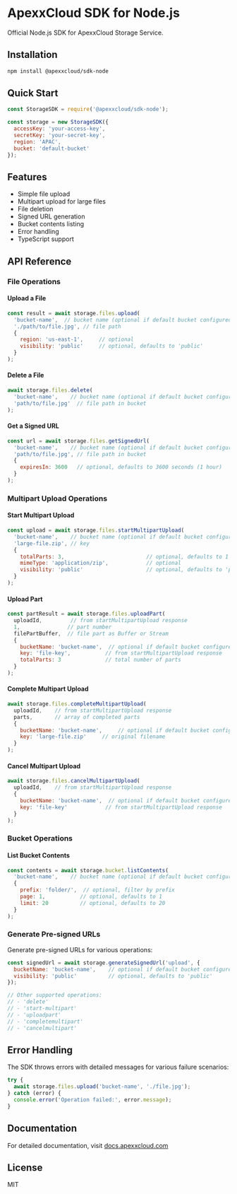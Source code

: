 # ApexxCloud SDK for Node.js

Official Node.js SDK for ApexxCloud Storage Service.

## Installation 

```bash
npm install @apexxcloud/sdk-node
```

## Quick Start

```javascript
const StorageSDK = require('@apexxcloud/sdk-node');

const storage = new StorageSDK({
  accessKey: 'your-access-key',
  secretKey: 'your-secret-key',
  region: 'APAC',
  bucket: 'default-bucket'
});
```

## Features

- Simple file upload
- Multipart upload for large files
- File deletion
- Signed URL generation
- Bucket contents listing
- Error handling
- TypeScript support

## API Reference

### File Operations

#### Upload a File
```javascript
const result = await storage.files.upload(
  'bucket-name',  // bucket name (optional if default bucket configured)
  './path/to/file.jpg', // file path
  {
    region: 'us-east-1',     // optional
    visibility: 'public'     // optional, defaults to 'public'
  }
);
```

#### Delete a File
```javascript
await storage.files.delete(
  'bucket-name',    // bucket name (optional if default bucket configured)
  'path/to/file.jpg'  // file path in bucket
);
```

#### Get a Signed URL
```javascript
const url = await storage.files.getSignedUrl(
  'bucket-name',    // bucket name (optional if default bucket configured)
  'path/to/file.jpg', // file path in bucket
  {
    expiresIn: 3600   // optional, defaults to 3600 seconds (1 hour)
  }
);
```

### Multipart Upload Operations

#### Start Multipart Upload
```javascript
const upload = await storage.files.startMultipartUpload(
  'bucket-name',    // bucket name (optional if default bucket configured)
  'large-file.zip', // key
  {
    totalParts: 3,                          // optional, defaults to 1
    mimeType: 'application/zip',            // optional
    visibility: 'public'                    // optional, defaults to 'public'
  }
);
```

#### Upload Part
```javascript
const partResult = await storage.files.uploadPart(
  uploadId,         // from startMultipartUpload response
  1,               // part number
  filePartBuffer,  // file part as Buffer or Stream
  {
    bucketName: 'bucket-name',  // optional if default bucket configured
    key: 'file-key',           // from startMultipartUpload response
    totalParts: 3              // total number of parts
  }
);
```

#### Complete Multipart Upload
```javascript
await storage.files.completeMultipartUpload(
  uploadId,    // from startMultipartUpload response
  parts,       // array of completed parts
  {
    bucketName: 'bucket-name',     // optional if default bucket configured
    key: 'large-file.zip'     // original filename
  }
);
```

#### Cancel Multipart Upload
```javascript
await storage.files.cancelMultipartUpload(
  uploadId,    // from startMultipartUpload response
  {
    bucketName: 'bucket-name',  // optional if default bucket configured
    key: 'file-key'            // from startMultipartUpload response
  }
);
```

### Bucket Operations

#### List Bucket Contents
```javascript
const contents = await storage.bucket.listContents(
  'bucket-name',    // bucket name (optional if default bucket configured)
  {
    prefix: 'folder/',  // optional, filter by prefix
    page: 1,           // optional, defaults to 1
    limit: 20          // optional, defaults to 20
  }
);
```

### Generate Pre-signed URLs

Generate pre-signed URLs for various operations:

```javascript
const signedUrl = await storage.generateSignedUrl('upload', {
  bucketName: 'bucket-name',    // optional if default bucket configured
  visibility: 'public'          // optional, defaults to 'public'
});

// Other supported operations:
// - 'delete'
// - 'start-multipart'
// - 'uploadpart'
// - 'completemultipart'
// - 'cancelmultipart'
```

## Error Handling

The SDK throws errors with detailed messages for various failure scenarios:

```javascript
try {
  await storage.files.upload('bucket-name', './file.jpg');
} catch (error) {
  console.error('Operation failed:', error.message);
}
```

## Documentation

For detailed documentation, visit [docs.apexxcloud.com](https://docs.apexxcloud.com)

## License

MIT